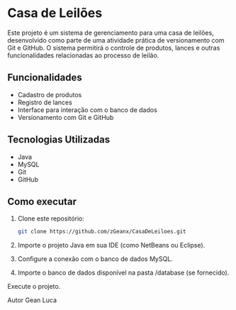 # Casa de Leilões

Este projeto é um sistema de gerenciamento para uma casa de leilões, desenvolvido como parte de uma atividade prática de versionamento com Git e GitHub. O sistema permitirá o controle de produtos, lances e outras funcionalidades relacionadas ao processo de leilão.

## Funcionalidades

- Cadastro de produtos
- Registro de lances
- Interface para interação com o banco de dados
- Versionamento com Git e GitHub

## Tecnologias Utilizadas

- Java
- MySQL
- Git
- GitHub

## Como executar

1. Clone este repositório:
   ```bash
   git clone https://github.com/zGeanx/CasaDeLeiloes.git

2. Importe o projeto Java em sua IDE (como NetBeans ou Eclipse).

3. Configure a conexão com o banco de dados MySQL.

4. Importe o banco de dados disponível na pasta /database (se fornecido).

Execute o projeto.

Autor
Gean Luca

